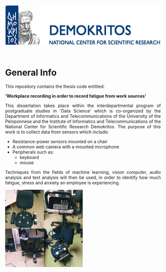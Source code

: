 <p style="text-align:center;"><img src= "https://github.com/amitsou/Multimodal-User-Monitoring/blob/master/images/ncsrd%20logo.jpg"  height="130" /></p></br>

# General Info

This repository contains the thesis code entitled:

**'Workplace recording in order to record fatigue from work sources'**

<div align="justify">
  
This dissertation takes place within the interdepartmental program of postgraduate studies in 'Data Science' which is co-organized by the Department of Informatics and Telecommunications of the University of the Peloponnese and the Institute of Informatics and Telecommunications of the National Center for Scientific Research Demokritos. The purpose of this work is to collect data from sensors which include: </br>

- Resistance-power sensors mounted on a chair 
- A common web camera with a mounted microphone
- Peripherals such as:
  - keyboard
  - mouse
  
Techniques from the fields of machine learning, vision computer, audio analysis and text analysis will then be used, in order to identify how much fatigue, stress and anxiety an employee is experiencing.

<img src= "https://github.com/amitsou/Multimodal-User-Monitoring/blob/master/images/chair.png"   align="left" height="250"/>
